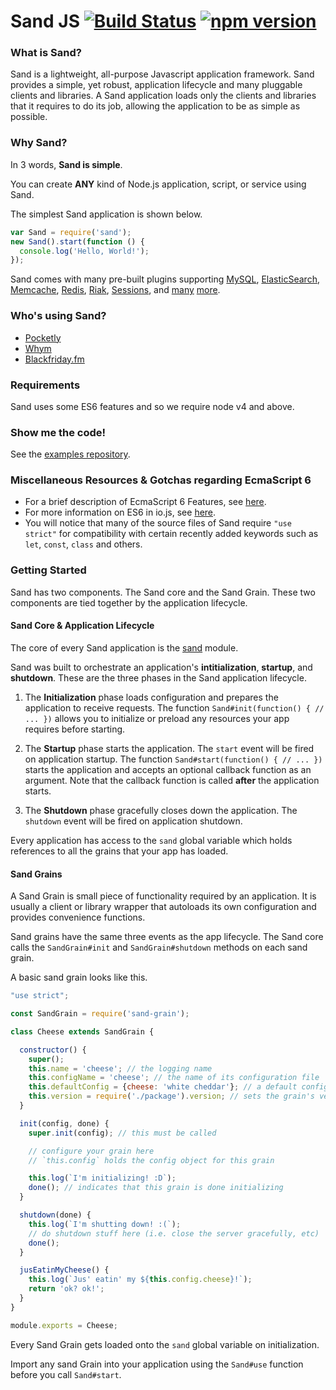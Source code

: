 # Sand JS [![Build Status](https://travis-ci.org/SandJS/sand.svg?branch=master)](https://travis-ci.org/SandJS/sand) [![npm version](https://badge.fury.io/js/sand.svg)](http://badge.fury.io/js/sand)

### What is Sand? 
Sand is a lightweight, all-purpose Javascript application framework. Sand provides a simple, yet robust, application lifecycle and many pluggable clients and libraries. A Sand application loads only the clients and libraries that it requires to do its job, allowing the application to be as simple as possible.

### Why Sand?
In 3 words, **Sand is simple**.

You can create **ANY** kind of Node.js application, script, or service using Sand.

The simplest Sand application is shown below.

```JavaScript
var Sand = require('sand');
new Sand().start(function () {
  console.log('Hello, World!');
});
```

Sand comes with many pre-built plugins supporting [MySQL](https://github.com/pocketly/sand-mysql), [ElasticSearch](https://github.com/SandJS/elasticsearch), [Memcache](https://github.com/pocketly/sand-memcache), [Redis](https://github.com/SandJS/redis), [Riak](https://github.com/SandJS/riak), [Sessions](https://github.com/SandJS/session), and [many](https://github.com/SandJS) [more](https://github.com/pocketly).

### Who's using Sand?
- [Pocketly](http://pocketly.com)
- [Whym](https://getwhym.com)
- [Blackfriday.fm](https://www.blackfriday.fm)

### Requirements
Sand uses some ES6 features and so we require node v4 and above.

### Show me the code!
See the [examples repository](https://github.com/SandJS/examples).

### Miscellaneous Resources & Gotchas regarding EcmaScript 6
* For a brief description of EcmaScript 6 Features, see [here](https://github.com/lukehoban/es6features).
* For more information on ES6 in io.js, see [here](https://iojs.org/en/es6.html).
* You will notice that many of the source files of Sand require `"use strict"` for compatibility with certain recently added keywords such as `let`, `const`, `class` and others.

### Getting Started
Sand has two components. The Sand core and the Sand Grain. These two components are tied together by the application lifecycle.

#### Sand Core & Application Lifecycle
The core of every Sand application is the [sand](https://www.npmjs.com/package/sand) module.

Sand was built to orchestrate an application's **intitialization**, **startup**, and **shutdown**. These are the three phases in the Sand application lifecycle.

1. The **Initialization** phase loads configuration and prepares the application to receive requests. The function `Sand#init(function() { // ... })` allows you to initialize or preload any resources your app requires before starting.

2. The **Startup** phase starts the application. The `start` event will be fired on application startup. The function `Sand#start(function() { // ... })` starts the application and accepts an optional callback function as an argument. Note that the callback function is called **after** the application starts.

3. The **Shutdown** phase gracefully closes down the application. The `shutdown` event will be fired on application shutdown.

Every application has access to the `sand` global variable which holds references to all the grains that your app has loaded.

#### Sand Grains
A Sand Grain is small piece of functionality required by an application. It is usually a client or library wrapper that autoloads its own configuration and provides convenience functions.

Sand grains have the same three events as the app lifecycle. The Sand core calls the `SandGrain#init` and `SandGrain#shutdown` methods on each sand grain.

A basic sand grain looks like this.

```JavaScript
"use strict";

const SandGrain = require('sand-grain');

class Cheese extends SandGrain {

  constructor() {
    super();
    this.name = 'cheese'; // the logging name
    this.configName = 'cheese'; // the name of its configuration file
    this.defaultConfig = {cheese: 'white cheddar'}; // a default config object when no config is specified
    this.version = require('./package').version; // sets the grain's version
  }

  init(config, done) {
    super.init(config); // this must be called

    // configure your grain here
    // `this.config` holds the config object for this grain

    this.log(`I'm initializing! :D`);
    done(); // indicates that this grain is done initializing
  }

  shutdown(done) {
    this.log(`I'm shutting down! :(`);
    // do shutdown stuff here (i.e. close the server gracefully, etc)
    done();
  }

  jusEatinMyCheese() {
    this.log(`Jus' eatin' my ${this.config.cheese}!`);
    return 'ok? ok!';
  }
}

module.exports = Cheese;
```

Every Sand Grain gets loaded onto the `sand` global variable on initialization.

Import any sand Grain into your application using the `Sand#use` function before you call `Sand#start`.